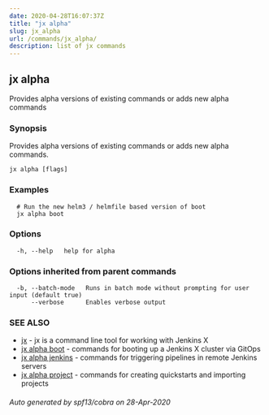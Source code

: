 ```yaml
---
date: 2020-04-28T16:07:37Z
title: "jx alpha"
slug: jx_alpha
url: /commands/jx_alpha/
description: list of jx commands
---
```

## jx alpha

Provides alpha versions of existing commands or adds new alpha commands

### Synopsis

Provides alpha versions of existing commands or adds new alpha commands.

```
jx alpha [flags]
```

### Examples

```
  # Run the new helm3 / helmfile based version of boot
  jx alpha boot
```

### Options

```
  -h, --help   help for alpha
```

### Options inherited from parent commands

```
  -b, --batch-mode   Runs in batch mode without prompting for user input (default true)
      --verbose      Enables verbose output
```

### SEE ALSO

* [jx](/commands/jx/)	 - jx is a command line tool for working with Jenkins X
* [jx alpha boot](/commands/jx_alpha_boot/)	 - commands for booting up a Jenkins X cluster via GitOps
* [jx alpha jenkins](/commands/jx_alpha_jenkins/)	 - commands for triggering pipelines in remote Jenkins servers
* [jx alpha project](/commands/jx_alpha_project/)	 - commands for creating quickstarts and importing projects

###### Auto generated by spf13/cobra on 28-Apr-2020
